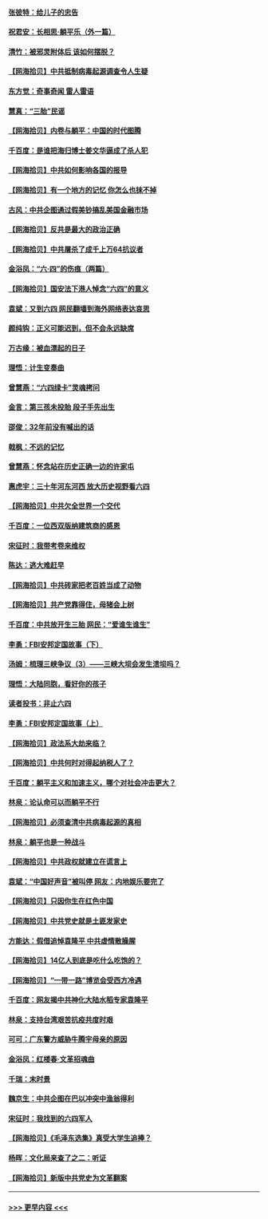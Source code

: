 #### [张彼特：给儿子的忠告](../pages/nsc993/n13018934.md?t=06140802) 
#### [祝君安：长相思‧躺平乐（外一篇）](../pages/nsc993/n13018923.md?t=06140802) 
#### [清竹：被邪灵附体后 该如何摆脱？](../pages/nsc993/n13018877.md?t=06140802) 
#### [【网海拾贝】中共抵制病毒起源调查令人生疑](../pages/nsc993/n13017785.md?t=06140802) 
#### [东方觉：奇事奇闻 雷人雷语](../pages/nsc993/n13017577.md?t=06140802) 
#### [慧真：“三胎”民谣](../pages/nsc993/n13017394.md?t=06140802) 
#### [【网海拾贝】内卷与躺平：中国的时代图腾](../pages/nsc993/n13016128.md?t=06140802) 
#### [千百度：是谁把海归博士姜文华逼成了杀人犯](../pages/nsc993/n13015218.md?t=06140802) 
#### [【网海拾贝】中共如何影响各国的报导](../pages/nsc993/n13012599.md?t=06140802) 
#### [【网海拾贝】有一个地方的记忆 你怎么也抹不掉](../pages/nsc993/n13009802.md?t=06140802) 
#### [古风：中共企图通过假美钞搞乱美国金融市场](../pages/nsc993/n13009626.md?t=06140802) 
#### [【网海拾贝】反共是最大的政治正确](../pages/nsc993/n13007051.md?t=06140802) 
#### [【网海拾贝】中共屠杀了成千上万64抗议者](../pages/nsc993/n13002713.md?t=06140802) 
#### [金浴凤：“六·四”的伤痕（两篇）](../pages/nsc993/n13001719.md?t=06140802) 
#### [【网海拾贝】国安法下港人悼念“六四”的意义](../pages/nsc993/n13001039.md?t=06140802) 
#### [袁斌：又到六四 网民翻墙到海外网络表达哀思](../pages/nsc993/n13000995.md?t=06140802) 
#### [颜纯钩：正义可能迟到，但不会永远缺席](../pages/nsc993/n13000920.md?t=06140802) 
#### [万古缘：被血漂起的日子](../pages/nsc993/n13000914.md?t=06140802) 
#### [理悟：计生变奏曲](../pages/nsc993/n13000414.md?t=06140802) 
#### [曾慧燕：“六四绿卡”灵魂拷问](../pages/nsc993/n13000277.md?t=06140802) 
#### [金言：第三孩未投胎 段子手先出生](../pages/nsc993/n13000215.md?t=06140802) 
#### [邵俊：32年前没有喊出的话](../pages/nsc993/n13000181.md?t=06140802) 
#### [戟枫：不远的记忆](../pages/nsc993/n13000121.md?t=06140802) 
#### [曾慧燕：怀念站在历史正确一边的许家屯](../pages/nsc993/n13000073.md?t=06140802) 
#### [惠虎宇：三十年河东河西 放大历史视野看六四](../pages/nsc993/n13000018.md?t=06140802) 
#### [【网海拾贝】中共欠全世界一个交代](../pages/nsc993/n12998706.md?t=06140802) 
#### [千百度：一位西双版纳建筑商的感恩](../pages/nsc993/n12998487.md?t=06140802) 
#### [宋征时：我带考卷来维权](../pages/nsc993/n12994088.md?t=06140802) 
#### [陈达：逃大难赶早](../pages/nsc993/n12993569.md?t=06140802) 
#### [【网海拾贝】中共砖家把老百姓当成了动物](../pages/nsc993/n12993483.md?t=06140802) 
#### [【网海拾贝】共产党靠得住，母猪会上树](../pages/nsc993/n12990730.md?t=06140802) 
#### [千百度：中共放开生三胎 网民：“爱谁生谁生”](../pages/nsc993/n12990644.md?t=06140802) 
#### [李勇：FBI安邦定国故事（下）](../pages/nsc993/n12987854.md?t=06140802) 
#### [汤姆：梳理三峡争议（3）——三峡大坝会发生溃坝吗？](../pages/nsc993/n12989806.md?t=06140802) 
#### [理悟：大陆同胞，看好你的孩子](../pages/nsc993/n12989778.md?t=06140802) 
#### [读者投书：非止六四](../pages/nsc993/n12989673.md?t=06140802) 
#### [李勇：FBI安邦定国故事（上）](../pages/nsc993/n12987749.md?t=06140802) 
#### [【网海拾贝】政法系大劫来临？](../pages/nsc993/n12987596.md?t=06140802) 
#### [【网海拾贝】中共何时对得起纳税人了？](../pages/nsc993/n12985578.md?t=06140802) 
#### [千百度：躺平主义和加速主义，哪个对社会冲击更大？](../pages/nsc993/n12985512.md?t=06140802) 
#### [林泉：论认命可以而躺平不行](../pages/nsc993/n12985505.md?t=06140802) 
#### [【网海拾贝】必须查清中共病毒起源的真相](../pages/nsc993/n12984276.md?t=06140802) 
#### [林泉：躺平也是一种战斗](../pages/nsc993/n12984194.md?t=06140802) 
#### [【网海拾贝】中共政权就建立在谎言上](../pages/nsc993/n12981880.md?t=06140802) 
#### [袁斌：“中国好声音”被叫停 网友：内地娱乐要完了](../pages/nsc993/n12981826.md?t=06140802) 
#### [【网海拾贝】只因你生在红色中国](../pages/nsc993/n12979096.md?t=06140802) 
#### [【网海拾贝】中共党史就是土匪发家史](../pages/nsc993/n12976478.md?t=06140802) 
#### [方能达：假借追悼袁隆平 中共虚情散臊腥](../pages/nsc993/n12976396.md?t=06140802) 
#### [【网海拾贝】14亿人到底是吃什么吃饱的？](../pages/nsc993/n12974125.md?t=06140802) 
#### [【网海拾贝】“一带一路”博览会受西方冷遇](../pages/nsc993/n12971787.md?t=06140802) 
#### [千百度：网友揭中共神化大陆水稻专家袁隆平](../pages/nsc993/n12971733.md?t=06140802) 
#### [林泉：支持台湾艰苦抗疫共度时艰](../pages/nsc993/n12971350.md?t=06140802) 
#### [可可：广东警方威胁牛腾宇母亲的原因](../pages/nsc993/n12971100.md?t=06140802) 
#### [金浴凤：红楼春·文革招魂曲](../pages/nsc993/n12970354.md?t=06140802) 
#### [千瑞：末时景](../pages/nsc993/n12970337.md?t=06140802) 
#### [魏京生：中共企图在巴以冲突中渔翁得利](../pages/nsc993/n12970286.md?t=06140802) 
#### [宋征时：我找到的六四军人](../pages/nsc993/n12970213.md?t=06140802) 
#### [【网海拾贝】《毛泽东选集》真受大学生追捧？](../pages/nsc993/n12968779.md?t=06140802) 
#### [杨晖：文化局来查了之二：听证](../pages/nsc993/n12966528.md?t=06140802) 
#### [【网海拾贝】新版中共党史为文革翻案](../pages/nsc993/n12967526.md?t=06140802) 

----
#### [ >>> 更早内容 <<< ](../indexes/nsc993-earlier.md)
